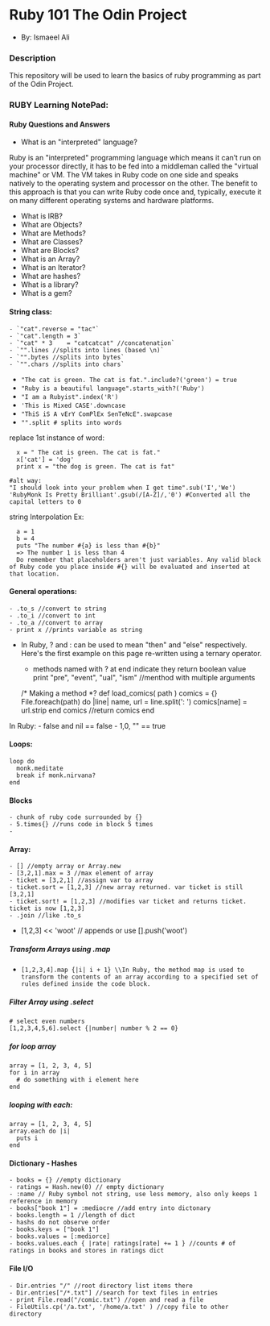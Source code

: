# Ruby 101 The Odin Project
* By: Ismaeel Ali 

### Description
This repository will be used to learn the basics of ruby programming as part of the Odin Project.

### RUBY Learning NotePad:

#### Ruby Questions and Answers

* What is an "interpreted" language?

Ruby is an "interpreted" programming language which means it can’t run on your processor directly, it has to be fed into a middleman called the "virtual machine" or VM. The VM takes in Ruby code on one side and speaks natively to the operating system and processor on the other. The benefit to this approach is that you can write Ruby code once and, typically, execute it on many different operating systems and hardware platforms.

* What is IRB?
* What are Objects? 
* What are Methods?
* What are Classes?
* What are Blocks?
* What is an Array?
* What is an Iterator?
* What are hashes?
* What is a library?
* What is a gem?


#### String class:
	- `"cat".reverse = "tac"`
	- `"cat".length = 3`
	- `"cat" * 3 	= "catcatcat" //concatenation`
	- `"".lines //splits into lines (based \n)`
	- `"".bytes //splits into bytes`
	- `"".chars //splits into chars`
  - `"The cat is green. The cat is fat.".include?('green') = true`
  - `"Ruby is a beautiful language".starts_with?('Ruby')`
  - `"I am a Rubyist".index('R')`
  - `'This is Mixed CASE'.downcase`
  - `"ThiS iS A vErY ComPlEx SenTeNcE".swapcase`
  - `"".split # splits into words`
  
  replace 1st instance of word:
  ```
	x = " The cat is green. The cat is fat."
	x['cat'] = 'dog'
	print x = "the dog is green. The cat is fat" 
  
  #alt way:
  "I should look into your problem when I get time".sub('I','We')
  'RubyMonk Is Pretty Brilliant'.gsub(/[A-Z]/,'0') #Converted all the capital letters to 0
  ```
  
  string Interpolation Ex:
  ```
    a = 1
    b = 4
    puts "The number #{a} is less than #{b}"
    => The number 1 is less than 4
    Do remember that placeholders aren't just variables. Any valid block of Ruby code you place inside #{} will be evaluated and inserted at that location.
  ```
  

#### General operations:
	- .to_s //convert to string
	- .to_i //convert to int
	- .to_a //convert to array
	- print x //prints variable as string
  - In Ruby, ? and : can be used to mean "then" and "else" respectively. Here's the first example on this page re-written using a ternary operator.
	- methods named with ? at end indicate they return boolean value
	 print "pre", "event",  "ual", "ism" //menthod with multiple arguments

	 /* Making a method *?
	 def load_comics( path )
  		comics = {}
  		File.foreach(path) do |line|
    		name, url = line.split(': ')
    		comics[name] = url.strip
  		end
  		comics //return comics
	end
  
  In Ruby:
    - false and nil == false
    - 1,0, "" == true

  
#### Loops:

```
loop do
  monk.meditate
  break if monk.nirvana?
end
```
  
#### Blocks
	- chunk of ruby code surrounded by {}
	- 5.times{} //runs code in block 5 times
	- 
#### Array:
	- [] //empty array or Array.new
	- [3,2,1].max = 3 //max element of array
	- ticket = [3,2,1] //assign var to array
	- ticket.sort = [1,2,3] //new array returned. var ticket is still [3,2,1]
	- ticket.sort! = [1,2,3] //modifies var ticket and returns ticket. ticket is now [1,2,3]
	- .join //like .to_s
  - [1,2,3] << 'woot' // appends or use [].push('woot')

##### Transform Arrays using .map
  - `[1,2,3,4].map {|i| i + 1} \\In Ruby, the method map is used to transform the contents of an array according to a specified set of rules defined inside the code block. `

##### Filter Array using .select
```
# select even numbers
[1,2,3,4,5,6].select {|number| number % 2 == 0}
```
##### for loop array
```
array = [1, 2, 3, 4, 5]
for i in array
  # do something with i element here
end
```

##### looping with each:
```
array = [1, 2, 3, 4, 5]
array.each do |i|
  puts i
end
```

#### Dictionary - Hashes
	- books = {} //empty dictionary
	- ratings = Hash.new(0) // empty dictionary
	- :name // Ruby symbol not string, use less memory, also only keeps 1 reference in memory
	- books["book 1"] = :mediocre //add entry into dictonary 
	- books.length = 1 //length of dict
	- hashs do not observe order
	- books.keys = ["book 1"]
	- books.values = [:mediorce]
	- books.values.each { |rate| ratings[rate] += 1 } //counts # of ratings in books and stores in ratings dict


#### File I/O
	- Dir.entries "/" //root directory list items there
	- Dir.entries["/*.txt"] //search for text files in entries
	- print File.read("/comic.txt") //open and read a file
	- FileUtils.cp('/a.txt', '/home/a.txt' ) //copy file to other directory